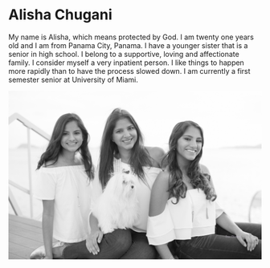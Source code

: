 # Alisha Chugani

My name is Alisha, which means protected by God. I am twenty one years old and I am from Panama City, Panama. I have a younger sister that is a senior in high school. I belong to a supportive, loving and affectionate family. I consider myself a very inpatient person. I like things to happen more rapidly than to have the process slowed down. I am currently a first semester senior at University of Miami.

![Here is a picture of my mom, sister and me](https://github.com/alishachugani/CIM540/blob/master/PoonamEHijas-8659.jpg)
